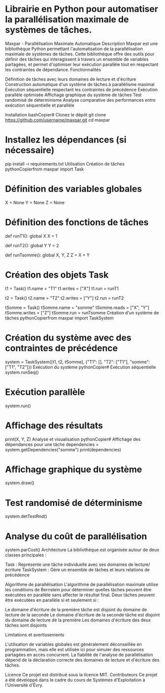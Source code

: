 # Librairie en Python pour automatiser la parallélisation maximale de systèmes de tâches.

Maxpar - Parallélisation Maximale Automatique
Description
Maxpar est une bibliothèque Python permettant l'automatisation de la parallélisation maximale de systèmes de tâches. Cette bibliothèque offre des outils pour définir des tâches qui interagissent à travers un ensemble de variables partagées, et permet d'optimiser leur exécution parallèle tout en respectant les contraintes de dépendance.
Fonctionnalités

Définition de tâches avec leurs domaines de lecture et d'écriture
Construction automatique d'un système de tâches à parallélisme maximal
Exécution séquentielle respectant les contraintes de précédence
Exécution parallèle optimisée
Affichage graphique du système de tâches
Test randomisé de déterminisme
Analyse comparative des performances entre exécution séquentielle et parallèle

Installation
bashCopier# Clonez le dépôt
git clone https://github.com/username/maxpar.git
cd maxpar

# Installez les dépendances (si nécessaire)
pip install -r requirements.txt
Utilisation
Création de tâches
pythonCopierfrom maxpar import Task

# Définition des variables globales
X = None
Y = None
Z = None

# Définition des fonctions de tâches
def runT1():
    global X
    X = 1

def runT2():
    global Y
    Y = 2

def runTsomme():
    global X, Y, Z
    Z = X + Y

# Création des objets Task
t1 = Task()
t1.name = "T1"
t1.writes = ["X"]
t1.run = runT1

t2 = Task()
t2.name = "T2"
t2.writes = ["Y"]
t2.run = runT2

tSomme = Task()
tSomme.name = "somme"
tSomme.reads = ["X", "Y"]
tSomme.writes = ["Z"]
tSomme.run = runTsomme
Création d'un système de tâches
pythonCopierfrom maxpar import TaskSystem

# Création du système avec des contraintes de précédence
system = TaskSystem([t1, t2, tSomme], {"T1": [], "T2": ["T1"], "somme": ["T1", "T2"]})
Exécution du système
pythonCopier# Exécution séquentielle
system.runSeq()

# Exécution parallèle
system.run()

# Affichage des résultats
print(X, Y, Z)
Analyse et visualisation
pythonCopier# Affichage des dépendances pour une tâche
dependencies = system.getDependencies("somme")
print(dependencies)

# Affichage graphique du système
system.draw()

# Test randomisé de déterminisme
system.detTestRnd()

# Analyse du coût de parallélisation
system.parCost()
Architecture
La bibliothèque est organisée autour de deux classes principales :

Task : Représente une tâche individuelle avec ses domaines de lecture/écriture
TaskSystem : Gère un ensemble de tâches et leurs relations de précédence

Algorithme de parallélisation
L'algorithme de parallélisation maximale utilise les conditions de Bernstein pour déterminer quelles tâches peuvent être exécutées en parallèle sans affecter le résultat final. Deux tâches peuvent être exécutées en parallèle si et seulement si :

Le domaine d'écriture de la première tâche est disjoint du domaine de lecture de la seconde
Le domaine d'écriture de la seconde tâche est disjoint du domaine de lecture de la première
Les domaines d'écriture des deux tâches sont disjoints

Limitations et avertissements

L'utilisation de variables globales est généralement déconseillée en programmation, mais elle est utilisée ici pour simuler des ressources partagées en accès concurrent.
La fiabilité de l'analyse de parallélisation dépend de la déclaration correcte des domaines de lecture et d'écriture des tâches.

Licence
Ce projet est distribué sous la licence MIT.
Contributeurs
Ce projet a été développé dans le cadre du cours de Systèmes d'Exploitation à l'Université d'Évry.